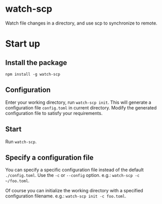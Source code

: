# watch-scp
Watch file changes in a directory, and use scp to synchronize to remote.

# Start up

## Install the package

`npm install -g watch-scp`

## Configuration

Enter your working directory, run `watch-scp init`. This will generate a configuration file `config.toml` in current directory. Modify the generated configuration file to satisfy your requirements.

## Start
Run `watch-scp`.

## Specify a configuration file

You can specify a specific configuration file instead of the default `./config.toml`. Use the `-c` or `--config` option. e.g.: `watch-scp -c ~/foo.toml`.

Of course you can initialize the working directory with a specified configuration filename. e.g.: `watch-scp init -c foo.toml`.
